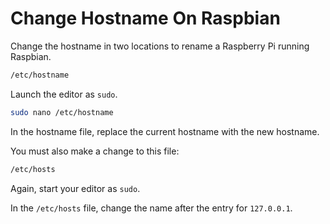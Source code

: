 # Change Hostname On Raspbian

Change the hostname in two locations to rename a Raspberry Pi running Raspbian.

```bash
/etc/hostname
```

Launch the editor as `sudo`.

```bash
sudo nano /etc/hostname
```

In the hostname file, replace the current hostname with the new hostname.


You must also make a change to this file:

```bash
/etc/hosts
```

Again, start your editor as `sudo`.

In the `/etc/hosts` file, change the name after the entry for `127.0.0.1`.

